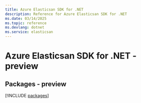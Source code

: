 ```yaml
---
title: Azure Elasticsan SDK for .NET
description: Reference for Azure Elasticsan SDK for .NET
ms.date: 03/14/2025
ms.topic: reference
ms.devlang: dotnet
ms.service: elasticsan
---
```

# Azure Elasticsan SDK for .NET - preview
## Packages - preview
[!INCLUDE [packages](elasticsan-index.md)]
